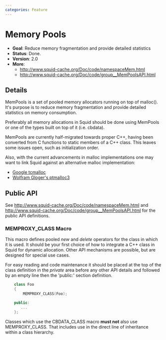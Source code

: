 ```yaml
---
categories: Feature
---
```

# Memory Pools

- **Goal**: Reduce memory fragmentation and provide detailed
    statistics
- **Status**: Done.
- **Version**: 2.0
- **More**:
    - <http://www.squid-cache.org/Doc/code/namespaceMem.html>
    - <http://www.squid-cache.org/Doc/code/group__MemPoolsAPI.html>

## Details

MemPools is a set of pooled memory allocators running on top of
malloc(). It's purpose is to reduce memory fragmentation and provide
detailed statistics on memory consumption.

Preferably all memory allocations in Squid should be done using MemPools
or one of the types built on top of it (i.e. cbdata).

MemPools are currently half-migrated towards proper C++, having been
converted from C functions to static members of a C++ class. This leaves
some issues open, such as initialization order.

Also, with the current advancements in malloc implementations one may
want to link Squid against an alternative malloc implementation:

- [Google tcmalloc](https://github.com/google/tcmalloc)
- [Wolfram Gloger's ptmalloc3](http://www.malloc.de/en/)

## Public API

See <http://www.squid-cache.org/Doc/code/namespaceMem.html> and
<http://www.squid-cache.org/Doc/code/group__MemPoolsAPI.html> for the
public API definitions.

### MEMPROXY_CLASS Macro

This macro defines pooled *new* and *delete* operators for the class in
which it is used. It should be your first choice of how to integrate a
C++ class in Squid for dynamic allocation. Other API mechanisms are
possible, but are designed for special use cases.

For easy reading and code maintenance it should be placed at the top of
the class definition in the *private* area before any other API details
and followed by an empty line then the 'public:' section definition.

```c++
    class Foo
    {
        MEMPROXY_CLASS(Foo);

    public:
       ...
    };
```

Classes which use the CBDATA_CLASS macro **must not** also use
MEMPROXY_CLASS. That includes use in the direct line of inheritance
within a class hierarchy.
